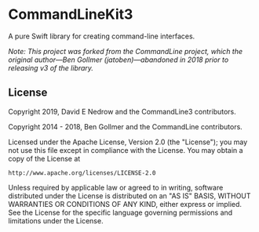 # CommandLineKit3

A pure Swift library for creating command-line interfaces.

*Note: This project was forked from the CommandLine project, which the original author—Ben Gollmer (jatoben)—abandoned in 2018 prior to releasing v3 of the library.*

## License

Copyright 2019, David E Nedrow and the CommandLine3 contributors.

Copyright 2014 - 2018, Ben Gollmer and the CommandLine contributors.


Licensed under the Apache License, Version 2.0 (the "License");
you may not use this file except in compliance with the License.
You may obtain a copy of the License at

    http://www.apache.org/licenses/LICENSE-2.0

Unless required by applicable law or agreed to in writing, software
distributed under the License is distributed on an "AS IS" BASIS,
WITHOUT WARRANTIES OR CONDITIONS OF ANY KIND, either express or implied.
See the License for the specific language governing permissions and
limitations under the License.
